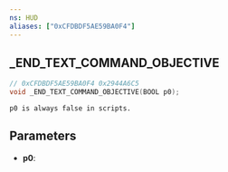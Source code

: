 ```yaml
---
ns: HUD
aliases: ["0xCFDBDF5AE59BA0F4"]
---
```

## _END_TEXT_COMMAND_OBJECTIVE

```c
// 0xCFDBDF5AE59BA0F4 0x2944A6C5
void _END_TEXT_COMMAND_OBJECTIVE(BOOL p0);
```

```
p0 is always false in scripts.  
```

## Parameters
* **p0**: 

